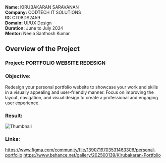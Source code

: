 **Name:** KIRUBAKARAN SARAVANAN  
**Company:** CODTECH IT SOLUTIONS  
**ID:** CT08DS2459  
**Domain:** UI/UX Design  
**Duration:** June to July 2024  
**Mentor:** Neela Santhosh Kumar   

## Overview of the Project

### Project: PORTFOLIO WEBSITE REDESIGN

### Objective:
Redesign your personal portfolio website to showcase your work and skills in a visually appealing and user-friendly manner. Focus on improving the layout, navigation, and visual design to create a professional and engaging user experience.

### Result:
![Thumbnail](https://github.com/kirubakaran-saravanan/CODTECH-Task1/assets/93890704/8702e217-fb43-4ef4-918a-913f02a901a5)

### Links:
https://www.figma.com/community/file/1390719703531463306/personal-portfolio
https://www.behance.net/gallery/202500139/Kirubakaran-Portfolio
